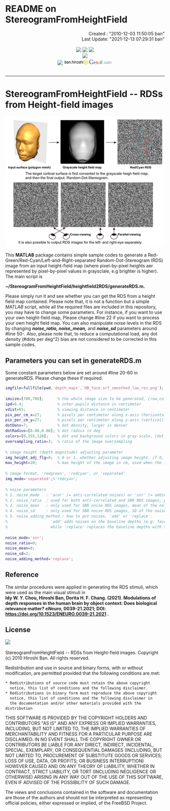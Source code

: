 
# **README on StereogramFromHeightField**

<div align="right">
Created    : "2010-12-03 11:50:05 ban"<br>
Last Update: "2021-12-13 07:29:31 ban"
</div>

<br>
<div align="center">
<img src="https://img.shields.io/badge/LANGUAGE-MATLAB-brightgreen" />
<img src="https://img.shields.io/badge/EDITED%20BY-EmEditor%20&%20VS%20Code-blue" />
<img src="https://img.shields.io/badge/LICENSE-BSD-red" /><br>
<img src="https://img.shields.io/badge/KEYWORDS-Vision%20Science,%203D,%20Stereo,%20Binocular,%20Perception,%20Recognition,%20fMRI,%20MEG,%20EEG,%20&%20Psychophysics-blue?style=social&logo=webauthn" /><br>
<img src="https://img.shields.io/badge/CONTACT-lightgrey" /> <img src="doc/images/ban_hiroshi_address.png" />
</div>
<br>

***

# <a name = "Menu"> **StereogramFromHeightField -- RDSs from Height-field images** </a>

![StereogramFromHeightField](doc/images/StereogramFromHeightField.png)

This **MATLAB** package contains simple sample codes to generate a Red-Green/Red-Cyan/Left-and-Right-separated Random-Dot-Stereogram (RDS) image from an input height-field map (where pixel-by-pixel heights aer represented by pixel-by-pixel values in graysclale, e.g brighter is higher). The main script is  

**~/StereogramFromHeightField/heightfield2RDS/generateRDS.m.**  

Please simply run it and see whether you can get the RDS from a height field map contained. Please note that, it is not a function but a simple *MATLAB* script, while all the required files are included in this repository, you may have to change some parameters. For instance, if you want to use your own height-field map, Please change #line 22 if you want to process your own height field map. You can also manipulate noise levels in the RDS by changing ***noise_ratio, noise_mean,*** and ***noise_sd*** parameters around #line 50-. Also, please note that, to reduce a computational load, any dot density (#dots per deg^2) bias are not considered to be corrected in this sample codes.  

## **Parameters you can set in generateRDS.m**

Some constant parameters below are set around #line 20-60 in generateRDS. Please change these if required.

```MATLAB
imgfile=fullfile(pwd,'depth_maps','HB_face.srf_smoothed_low_res.png'); % a height (=depth) field map

imsize=[700,700];      % the whole image size to be generated, [row,col]
ipd=6.4;               % inter-pupils distance in centimeter
vdist=65;              % viewing distance in centimeter
pix_per_cm_x=27;       % pixels per centimeter along x-axis (horizontal)
pix_per_cm_y=27;       % pixels per centimeter along y-axis (vertical)
dotDens=7;             % dot density, larger is denser
dotRadius=[0.08,0.08]; % dot radius in deg
colors=[0,255,128];    % dot and background colors in gray-scale, [dot_1, dot_2, background]
oversampling_ratio=3;  % ratio of the image oversampling

% image height (depth magnitude) adjusting parameter
img_height_adj_flg=0;  % 0 or 1. whether adjusting image height. if 0, the height (depth) map is adjusted to be 'max_height' defined below
max_height=20;         % max height of the image in cm, used when the input image is adjusted its size later

% image format, 'redgreen', 'redcyan', or 'separated'
img_mode='separated';%'redcyan';

% noise parameters
% 1. noise_mode   : 'acor' (= anti-correlated noises) or 'snr' (= adding normally distributed depth noises)
% 2. noise_ratio  : used for both anti-correlated and SNR RDS images, percentage of noise dots, 0-100%.
% 3. noise_mean   : only used for SNR noise RDS images, mean of the noise in centimeter.
% 4. noise_sd     : only used for SNR noise RDS images, SD of the noise in centimeter.
% 5. noise_adding_method : how to put noises, 'add' or 'replace'.
%                   'add' adds noises on the baseline depths (e.g. face surface),
%                   while 'replace' replaces the baseline depths with the noise depths.

noise_mode='snr';
noise_ratio=0;
noise_mean=0;
noise_sd=2;
noise_adding_method='replace';
```


## **Reference**  

The similar procedures were applied in generating the RDS stimuli, which were used as the main visual stimuli in  
**Idy W. Y. Chou, Hiroshi Ban, Dorita H. F. Chang. (2021). Modulations of depth responses in the human brain by object context: Does biological relevance matter? ***eNeuro***, 0039-21.2021; DOI: https://doi.org/10.1523/ENEURO.0039-21.2021 .**


## **License**  

<img src="https://img.shields.io/badge/LICENSE-BSD-red" /><br>

StereogramFromHeightField -- RDSs from Height-field images. Copyright (c) 2010 Hiroshi Ban. All rights reserved.  

Redistribution and use in source and binary forms, with or without modification, are permitted provided that the following conditions are met:  

    * Redistributions of source code must retain the above copyright
      notice, this list of conditions and the following disclaimer.
    * Redistributions in binary form must reproduce the above copyright
      notice, this list of conditions and the following disclaimer in
      the documentation and/or other materials provided with the distribution

THIS SOFTWARE IS PROVIDED BY THE COPYRIGHT HOLDERS AND CONTRIBUTORS "AS IS" AND ANY EXPRESS OR IMPLIED WARRANTIES, INCLUDING, BUT NOT LIMITED TO, THE IMPLIED WARRANTIES OF MERCHANTABILITY AND FITNESS FOR A PARTICULAR PURPOSE ARE DISCLAIMED. IN NO EVENT SHALL THE COPYRIGHT OWNER OR CONTRIBUTORS BE LIABLE FOR ANY DIRECT, INDIRECT, INCIDENTAL, SPECIAL, EXEMPLARY, OR CONSEQUENTIAL DAMAGES (INCLUDING, BUT NOT LIMITED TO, PROCUREMENT OF SUBSTITUTE GOODS OR SERVICES; LOSS OF USE, DATA, OR PROFITS; OR BUSINESS INTERRUPTION) HOWEVER CAUSED AND ON ANY THEORY OF LIABILITY, WHETHER IN CONTRACT, STRICT LIABILITY, OR TORT (INCLUDING NEGLIGENCE OR OTHERWISE) ARISING IN ANY WAY OUT OF THE USE OF THIS SOFTWARE, EVEN IF ADVISED OF THE POSSIBILITY OF SUCH DAMAGE.  

The views and conclusions contained in the software and documentation are those of the authors and should not be interpreted as representing official policies, either expressed or implied, of the FreeBSD Project.  
